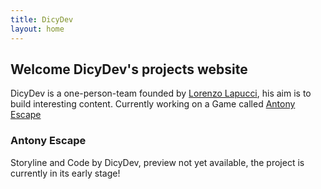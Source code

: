 ```yaml
---
title: DicyDev
layout: home
---
```


## Welcome DicyDev's projects website

DicyDev is a one-person-team founded by [Lorenzo Lapucci](https://github.com/AlexDicy), his aim is to build interesting content.
Currently working on a Game called [Antony Escape](https://antonyescape.com)

### Antony Escape

Storyline and Code by DicyDev, preview not yet available, the project is currently in its early stage!
